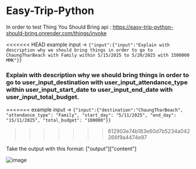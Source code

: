# Easy-Trip-Python

In order to test Thing You Should Bring api : https://easy-trip-python-should-bring.onrender.com/things/invoke

<<<<<<< HEAD
example input -> `{"input":{"input":"Explain with description why we should bring things in order to go to ChaungTharBeach with Family within 5/15/2025 to 5/20/2025 with 1500000 MMK"}}`

### Explain with description why we should bring things in order to go to user_input_destination with user_input_attendance_type within user_input_start_date to user_input_end_date with user_input_total_budget.
=======
example input -> `{"input":{"destination":"ChaungTharBeach", "attendance_type": "Family", "start_day": "5/11/2025", "end_day": "15/11/2025", "total_budget": "100000"}}`
>>>>>>> 612903e74b183e60d7b5234a042266f9a4474e97

Take the output with this format: ["output"]["content"]

![image](https://github.com/user-attachments/assets/fa5bf31b-7a9a-41ea-9306-935ec8c167c9)
